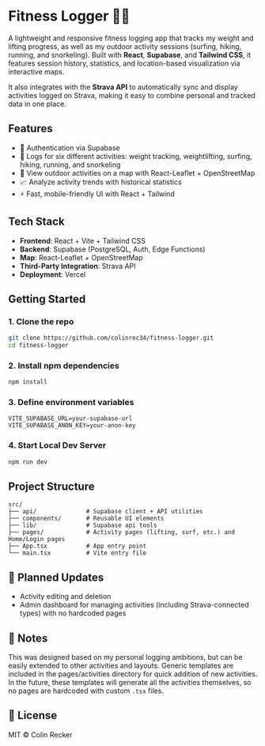 # Fitness Logger 🏋️‍♂️

A lightweight and responsive fitness logging app that tracks my weight and lifting progress, as well as my outdoor activity sessions (surfing, hiking, running, and snorkeling). Built with **React**, **Supabase**, and **Tailwind CSS**, it features session history, statistics, and location-based visualization via interactive maps.

It also integrates with the **Strava API** to automatically sync and display activities logged on Strava, making it easy to combine personal and tracked data in one place.

## Features

- 🔐 Authentication via Supabase
- 📓 Logs for six different activities: weight tracking, weightlifting, surfing, hiking, running, and snorkeling
- 📍 View outdoor activities on a map with React-Leaflet + OpenStreetMap
- 📈 Analyze activity trends with historical statistics
- ⚡  Fast, mobile-friendly UI with React + Tailwind

## Tech Stack

- **Frontend**: React + Vite + Tailwind CSS
- **Backend**: Supabase (PostgreSQL, Auth, Edge Functions)
- **Map**: React-Leaflet + OpenStreetMap
- **Third-Party Integration**: Strava API
- **Deployment**: Vercel

## Getting Started

### 1. Clone the repo

```bash
git clone https://github.com/colinrec34/fitness-logger.git
cd fitness-logger
```

### 2. Install npm dependencies
```bash
npm install
```

### 3. Define environment variables
```
VITE_SUPABASE_URL=your-supabase-url
VITE_SUPABASE_ANON_KEY=your-anon-key
```

### 4. Start Local Dev Server
```bash
npm run dev
```

## Project Structure
```
src/
├── api/              # Supabase client + API utilities
├── components/       # Reusable UI elements
├── lib/              # Supabase api tools
├── pages/            # Activity pages (lifting, surf, etc.) and Home/Login pages
├── App.tsx           # App entry point
└── main.tsx          # Vite entry file
```

## 🔮 Planned Updates
- Activity editing and deletion
- Admin dashboard for managing activities (including Strava-connected types) with no hardcoded pages

## 📌 Notes
This was designed based on my personal logging ambitions, but can be easily extended to other activities and layouts. Generic templates are included in the pages/activities directory for quick addition of new activities. In the future, these templates will generate all the activities themselves, so no pages are hardcoded with custom ```.tsx``` files.

## 📄 License
MIT © Colin Recker